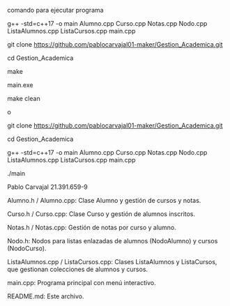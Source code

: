 comando para ejecutar programa

g++ -std=c++17 -o main Alumno.cpp Curso.cpp Notas.cpp Nodo.cpp ListaAlumnos.cpp ListaCursos.cpp main.cpp


git clone https://github.com/pablocarvajal01-maker/Gestion_Academica.git

cd Gestion_Academica

make

main.exe

make clean

o 

git clone https://github.com/pablocarvajal01-maker/Gestion_Academica.git

cd Gestion_Academica

g++ -std=c++17 -o main Alumno.cpp Curso.cpp Notas.cpp Nodo.cpp ListaAlumnos.cpp ListaCursos.cpp main.cpp

./main

Pablo Carvajal 21.391.659-9

Alumno.h / Alumno.cpp: Clase Alumno y gestión de cursos y notas.

Curso.h / Curso.cpp: Clase Curso y gestión de alumnos inscritos.

Notas.h / Notas.cpp: Gestión de notas por curso y alumno.

Nodo.h: Nodos para listas enlazadas de alumnos (NodoAlumno) y cursos (NodoCurso).

ListaAlumnos.cpp / ListaCursos.cpp: Clases ListaAlumnos y ListaCursos, que gestionan colecciones de alumnos y cursos.

main.cpp: Programa principal con menú interactivo.

README.md: Este archivo.
